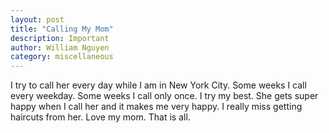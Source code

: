 ```yaml
---
layout: post
title: "Calling My Mom"
description: Important
author: William Nguyen
category: miscellaneous
---
```


I try to call her every day while I am in New York City. Some weeks I call every weekday. Some weeks I call only once. I try my best. She gets super happy when I call her and it makes me very happy. I really miss getting haircuts from her. Love my mom. That is all.
